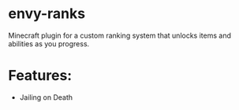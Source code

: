 # envy-ranks
Minecraft plugin for a custom ranking system that unlocks items and abilities as you progress.

# Features:
- Jailing on Death
